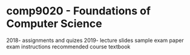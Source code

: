 # comp9020 - Foundations of Computer Science

2018- assignments and quizes
2019- lecture slides
sample exam paper
exam instructions
recommended course textbook

